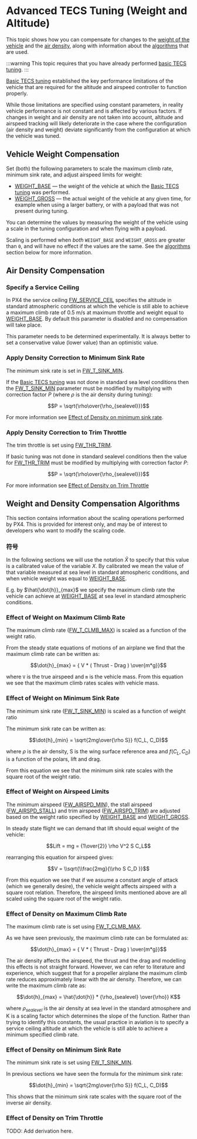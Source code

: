 # Advanced TECS Tuning (Weight and Altitude)

This topic shows how you can compensate for changes to the [weight of the vehicle](#vehicle-weight-compensation) and the [air density](#air-density-compensation), along with information about the [algorithms](#weight-and-density-compensation-algorithms) that are used.

:::warning
This topic requires that you have already performed [basic TECS tuning](../config_fw/position_tuning_guide_fixedwing.md#tecs-tuning-altitude-and-airspeed).
:::

[Basic TECS tuning](../config_fw/position_tuning_guide_fixedwing.md#tecs-tuning-altitude-and-airspeed) established the key performance limitations of the vehicle that are required for the altitude and airspeed controller to function properly.

While those limitations are specified using constant parameters, in reality vehicle performance is not constant and is affected by various factors.
If changes in weight and air density are not taken into account, altitude and airspeed tracking will likely deteriorate in the case where the configuration (air density and weight) deviate significantly from the configuration at which the vehicle was tuned.

## Vehicle Weight Compensation

Set (both) the following parameters to scale the maximum climb rate, minimum sink rate, and adjust airspeed limits for weight:

- [WEIGHT_BASE](../advanced_config/parameter_reference.md#WEIGHT_BASE) — the weight of the vehicle at which the [Basic TECS tuning](../config_fw/position_tuning_guide_fixedwing.md#tecs-tuning-altitude-and-airspeed) was performed.
- [WEIGHT_GROSS](../advanced_config/parameter_reference.md#WEIGHT_BASE) — the actual weight of the vehicle at any given time, for example when using a larger battery, or with a payload that was not present during tuning.

You can determine the values by measuring the weight of the vehicle using a scale in the tuning configuration and when flying with a payload.

Scaling is performed when _both_ `WEIGHT_BASE` and `WEIGHT_GROSS` are greater than `0`, and will have no effect if the values are the same.
See the [algorithms](#weight-and-density-compensation-algorithms) section below for more information.

## Air Density Compensation

### Specify a Service Ceiling

In PX4 the service ceiling [FW_SERVICE_CEIL](../advanced_config/parameter_reference.md#FW_SERVICE_CEIL) specifies the altitude in standard atmospheric conditions at which the vehicle is still able to achieve a maximum climb rate of 0.5 m/s at maximum throttle and weight equal to [WEIGHT_BASE](../advanced_config/parameter_reference.md#WEIGHT_BASE).
By default this parameter is disabled and no compensation will take place.

This parameter needs to be determined experimentally.
It is always better to set a conservative value (lower value) than an optimistic value.

### Apply Density Correction to Minimum Sink Rate

The minimum sink rate is set in [FW_T_SINK_MIN](../advanced_config/parameter_reference.md#FW_T_SINK_MIN).

If the [Basic TECS tuning](../config_fw/position_tuning_guide_fixedwing.md#tecs-tuning-altitude-and-airspeed) was not done in standard sea level conditions then the [FW_T_SINK_MIN](../advanced_config/parameter_reference.md#FW_T_SINK_MIN) parameter must be modified by multiplying with correction factor $P$ (where $\rho$ is the air density during tuning):

$$P = \sqrt{\rho\over{\rho_{sealevel}}}$$

For more information see [Effect of Density on minimum sink rate](#effect-of-density-on-minimum-sink-rate).

### Apply Density Correction to Trim Throttle

The trim throttle is set using [FW_THR_TRIM](../advanced_config/parameter_reference.md#FW_THR_TRIM).

If basic tuning was not done in standard sealevel conditions then the value for [FW_THR_TRIM](../advanced_config/parameter_reference.md#FW_THR_TRIM) must be modified by multiplying with correction factor $P$:

$$P = \sqrt{\rho\over{\rho_{sealevel}}}$$

For more information see [Effect of Density on Trim Throttle](#effect-of-density-on-trim-throttle)

## Weight and Density Compensation Algorithms

This section contains information about the scaling operations performed by PX4.
This is provided for interest only, and may be of interest to developers who want to modify the scaling code.

### 符号

In the following sections we will use the notation $\hat X$ to specify that this value is a calibrated value of the variable $X$.
By calibrated we mean the value of that variable measured at sea level in standard atmospheric conditions, and when vehicle weight was equal to [WEIGHT_BASE](../advanced_config/parameter_reference.md#WEIGHT_BASE).

E.g. by $\hat{\dot{h}}_{max}$ we specify the maximum climb rate the vehicle can achieve at [WEIGHT_BASE](../advanced_config/parameter_reference.md#WEIGHT_BASE) at sea level in standard atmospheric conditions.

### Effect of Weight on Maximum Climb Rate

The maximum climb rate ([FW_T_CLMB_MAX](../advanced_config/parameter_reference.md#FW_T_CLMB_MAX)) is scaled as a function of the weight ratio.

From the steady state equations of motions of an airplane we find that the maximum climb rate can be written as:

$$\dot{h}_{max} = { V * ( Thrust - Drag ) \over{m*g}}$$

where `V` is the true airspeed and `m` is the vehicle mass.
From this equation we see that the maximum climb rates scales with vehicle mass.

### Effect of Weight on Minimum Sink Rate

The minimum sink rate ([FW_T_SINK_MIN](../advanced_config/parameter_reference.md#FW_T_SINK_MIN)) is scaled as a function of weight ratio

The minimum sink rate can be written as:

$$\dot{h}_{min} = \sqrt{2mg\over{\rho S}} f(C_L, C_D)$$

where $\rho$ is the air density, S is the wing surface reference area and $f(C_L, C_D)$ is a function of the polars, lift and drag.

From this equation we see that the minimum sink rate scales with the square root of the weight ratio.

### Effect of Weight on Airspeed Limits

The minimum airspeed ([FW_AIRSPD_MIN](../advanced_config/parameter_reference.md#FW_AIRSPD_MIN)), the stall airspeed ([FW_AIRSPD_STALL](../advanced_config/parameter_reference.md#FW_AIRSPD_STALL)) and trim airspeed ([FW_AIRSPD_TRIM](../advanced_config/parameter_reference.md#FW_AIRSPD_TRIM)) are adjusted based on the weight ratio specified by [WEIGHT_BASE](../advanced_config/parameter_reference.md#WEIGHT_BASE) and [WEIGHT_GROSS](../advanced_config/parameter_reference.md#WEIGHT_GROSS).

In steady state flight we can demand that lift should equal weight of the vehicle:

$$Lift = mg = {1\over{2}} \rho V^2 S C_L$$

rearranging this equation for airspeed gives:

$$V = \\sqrt{\\frac{2mg}{\\rho S C_D }}$$

From this equation we see that if we assume a constant angle of attack (which we generally desire), the vehicle weight affects airspeed with a square root relation.
Therefore, the airspeed limits mentioned above are all scaled using the square root of the weight ratio.

### Effect of Density on Maximum Climb Rate

The maximum climb rate is set using [FW_T_CLMB_MAX](../advanced_config/parameter_reference.md#FW_T_CLMB_MAX).

As we have seen previously, the maximum climb rate can be formulated as:

$$\dot{h}_{max} = { V * ( Thrust - Drag ) \over{m*g}}$$

The air density affects the airspeed, the thrust and the drag and modelling this effects is not straight forward.
However, we can refer to literature and experience, which suggest that for a propeller airplane the maximum climb rate reduces approximately linear with the air density.
Therefore, we can write the maximum climb rate as:

$$\dot{h}_{max} = \hat{\dot{h}} * {\rho_{sealevel} \over{\rho}} K$$

where $\rho_{sealevel}$ is the air density at sea level in the standard atmosphere and K is a scaling factor which determines the slope of the function.
Rather than trying to identify this constants, the usual practice in aviation is to specify a service ceiling altitude at which the vehicle is still able to achieve a minimum specified climb rate.

### Effect of Density on Minimum Sink Rate

The minimum sink rate is set using [FW_T_SINK_MIN](../advanced_config/parameter_reference.md#FW_T_SINK_MIN).

In previous sections we have seen the formula for the minimum sink rate:

$$\dot{h}_{min} = \sqrt{2mg\over{\rho S}} f(C_L, C_D)$$

This shows that the minimum sink rate scales with the square root of the inverse air density.

### Effect of Density on Trim Throttle

TODO: Add derivation here.
